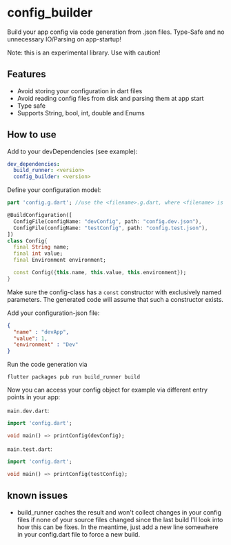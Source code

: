 # config_builder

Build your app config via code generation from .json files. Type-Safe and no unnecessary IO/Parsing on app-startup!

Note: this is an experimental library. Use with caution!

## Features

- Avoid storing your configuration in dart files
- Avoid reading config files from disk and parsing them at app start
- Type safe
- Supports String, bool, int, double and Enums


## How to use

Add to your devDependencies (see example):

```yaml
dev_dependencies:
  build_runner: <version>
  config_builder: <version>
```

Define your configuration model:

```dart
part 'config.g.dart'; //use the <filename>.g.dart, where <filename> is the name of this dart file

@BuildConfiguration([
  ConfigFile(configName: "devConfig", path: "config.dev.json"),
  ConfigFile(configName: "testConfig", path: "config.test.json"),
])
class Config{
  final String name;
  final int value;
  final Environment environment;

  const Config({this.name, this.value, this.environment});
}
```

Make sure the config-class has a `const` constructor with exclusively named parameters.
The generated code will assume that such a constructor exists.

Add your configuration-json file:

```json
{
  "name" : "devApp",
  "value": 1,
  "environment" : "Dev"
}
```


Run the code generation via 

    flutter packages pub run build_runner build
    
Now you can access your config object for example via different entry points in your app:

`main.dev.dart`:

```dart
import 'config.dart';

void main() => printConfig(devConfig);
```

`main.test.dart`:

```dart
import 'config.dart';

void main() => printConfig(testConfig);
```

## known issues

- build_runner caches the result and won't collect changes in your config files if none of your source files changed since the last build
I'll look into how this can be fixes. In the meantime, just add a new line somewhere in your config.dart file to force a new build.